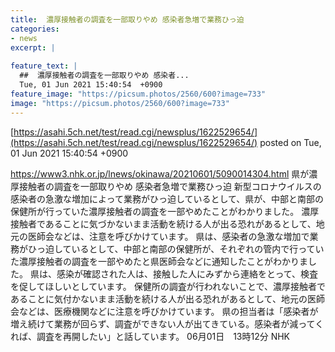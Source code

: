 ```yaml
---
title:  濃厚接触者の調査を一部取りやめ 感染者急増で業務ひっ迫  
categories:
- news
excerpt: |
  
feature_text: |
  ##  濃厚接触者の調査を一部取りやめ 感染者...
  Tue, 01 Jun 2021 15:40:54  +0900
feature_image: "https://picsum.photos/2560/600?image=733"
image: "https://picsum.photos/2560/600?image=733"
---
```


[https://asahi.5ch.net/test/read.cgi/newsplus/1622529654/](https://asahi.5ch.net/test/read.cgi/newsplus/1622529654/)
posted on Tue, 01 Jun 2021 15:40:54  +0900

<!--more-->

https://www3.nhk.or.jp/lnews/okinawa/20210601/5090014304.html 県が濃厚接触者の調査を一部取りやめ 感染者急増で業務ひっ迫 新型コロナウイルスの感染者の急激な増加によって業務がひっ迫しているとして、県が、中部と南部の保健所が行っていた濃厚接触者の調査を一部やめたことがわかりました。 濃厚接触者であることに気づかないまま活動を続ける人が出る恐れがあるとして、地元の医師会などは、注意を呼びかけています。 県は、感染者の急激な増加で業務がひっ迫しているとして、中部と南部の保健所が、それぞれの管内で行っていた濃厚接触者の調査を一部やめたと県医師会などに通知したことがわかりました。 県は、感染が確認された人は、接触した人にみずから連絡をとって、検査を促してほしいとしています。 保健所の調査が行われないことで、濃厚接触者であることに気付かないまま活動を続ける人が出る恐れがあるとして、地元の医師会などは、医療機関などに注意を呼びかけています。 県の担当者は「感染者が増え続けて業務が回らず、調査ができない人が出てきている。感染者が減ってくれば、調査を再開したい」と話しています。 06月01日　13時12分 NHK

